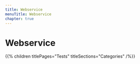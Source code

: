 ```yaml
---
title: Webservice
menuTitle: Webservice
chapter: true
---
```


# Webservice

{{% children titlePages="Tests" titleSections="Categories" /%}}
